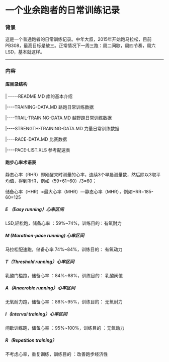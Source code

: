 # 一个业余跑者的日常训练记录



### 背景

​	这是一个普通跑者的日常训练记录。中年大叔，2015年开始跑马拉松，目前PB308，最高目标是破三。正常情况下一周三跑：周二间歇，周四节奏，周六LSD，基本就这样。

---

### 内容

#### 库目录结构

| -----README.MD 库的基本介绍

|----TRAINING-DATA.MD  路跑日常训练数据

|----TRAIL-TRAINING-DATA.MD  越野跑日常训练数据

|----STRENGTH-TRAINING-DATA.MD  力量日常训练数据

|----RACE-DATA.MD  比赛数据

|----PACE-LIST.XLS  参考配速表

#### 跑步心率术语表

静态心率（RHR）即刚醒来时测量的心率，连续3个早晨测量数，然后除以3取平均值，得到RHR，例如（59+61+60）/3=60；

储备心率（HHR）=最大心率（MHR）—静态心率（MHR），例如HRR=185-60=125

##### E （Easy running）心率区间

LSD,轻松跑，储备心率 ：59%~74%，训练目的：有氧耐力

##### M (Marathon-pace running) 心率区间

马拉松配速跑，储备心率 74%~84%，训练目的： 有氧动力

##### T（Threshold running）心率区间

乳酸门槛跑，储备心率 ：84%~88%，训练目的： 乳酸阀值

##### A（Anaerobic running）心率区间

无氧耐力跑，储备心率 ：88%~95%，训练目的： 无氧耐力

##### I（Interval training）心率区间

间歇训练跑，储备心率 ：95%~100%，训练目的 ：无氧动力

##### R（Repetition training）

不考虑心率，重复训练，训练目的 ：改善跑步经济性